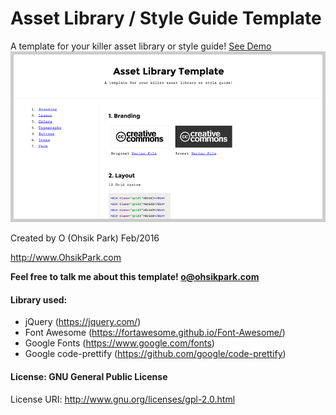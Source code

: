 # Asset Library / Style Guide Template
A template for your killer asset library or style guide!
[See Demo](http://ohsik.github.io/asset-library-template/)
![Asset Library / Style Guide Template](/screenshot.jpg?raw=true "Style Guide Template")

Created by O (Ohsik Park) Feb/2016

http://www.OhsikPark.com

**Feel free to talk me about this template! o@ohsikpark.com**

#### Library used:
- jQuery (https://jquery.com/)
- Font Awesome (https://fortawesome.github.io/Font-Awesome/)
- Google Fonts (https://www.google.com/fonts)
- Google code-prettify (https://github.com/google/code-prettify)

#### License: GNU General Public License
License URI: http://www.gnu.org/licenses/gpl-2.0.html

